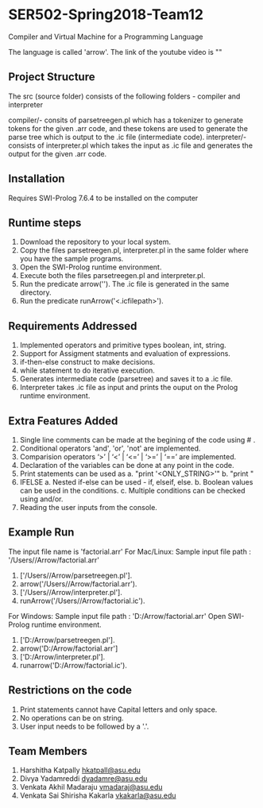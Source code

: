 # SER502-Spring2018-Team12
Compiler and Virtual Machine for a Programming Language

The language is called 'arrow'. The link of the youtube video is ""

Project Structure
-----------------
The src (source folder) consists of the following folders - compiler and interpreter

compiler/-      consits of parsetreegen.pl which has a tokenizer to generate tokens for the given .arr code,
		            and these tokens are used to generate the parse tree which is output to the .ic file (intermediate code).
interpreter/-   consists of interpreter.pl which takes the input as .ic file and generates the output for the given .arr code.

Installation
--------------
Requires SWI-Prolog 7.6.4 to be installed on the computer

Runtime steps
----------------
1. Download the repository to your local system.
2. Copy the files parsetreegen.pl, interpreter.pl in the same folder where you have the sample programs.
3. Open the SWI-Prolog runtime environment.
4. Execute both the files parsetreegen.pl and interpreter.pl.
5. Run the predicate arrow('<inputfilepath>'). The .ic file is generated in the same directory.
6. Run the predicate runArrow('<.icfilepath>').

Requirements Addressed
------------------------
1. Implemented operators and primitive types boolean, int, string.
2. Support for Assigment statments and evaluation of expressions.
3. if-then-else construct to make decisions.
4. while statement to do iterative execution.
5. Generates intermediate code (parsetree) and saves it to a .ic file.
4. Interpreter takes .ic file as input and prints the ouput on the Prolog runtime environment.

Extra Features Added
---------------------
1. Single line comments can be made at the begining of the code using # .
2. Conditional operators 'and', 'or', 'not' are implemented.
3. Comparision operators ‘>’ | ‘<’ | ‘<=’ | ‘>=’ | ‘==’ are implemented.
4. Declaration of the variables can be done at any point in the code.
5. Print statements can be used as 
	a. "print '<ONLY_STRING>'" 
	b. "print <IDENTIFIER>" 
6. IFELSE
	a. Nested if-else can be used - if, elseif, else.
	b. Boolean values can be used in the conditions.
	c. Multiple conditions can be checked using and/or.
7. Reading the user inputs from the console.
 

Example Run
-------------
The input file name is 'factorial.arr' 
For Mac/Linux:
Sample input file path : '/Users/<USERNAME>/Arrow/factorial.arr'
1. ['/Users/<USERNAME>/Arrow/parsetreegen.pl'].
2. arrow('/Users/<USERNAME>/Arrow/factorial.arr').
3. ['/Users/<USERNAME>/Arrow/interpreter.pl'].
4. runArrow('/Users/<USERNAME>/Arrow/factorial.ic').

For Windows:
Sample input file path : 'D:/Arrow/factorial.arr'
Open SWI-Prolog runtime environment.
1. ['D:/Arrow/parsetreegen.pl'].
2. arrow('D:/Arrow/factorial.arr']  
3. ['D:/Arrow/interpreter.pl'].
4. runarrow('D:/Arrow/factorial.ic').

Restrictions on the code
--------------------------
1. Print statements cannot have Capital letters and only space.
2. No operations can be on string.
3. User input needs to be followed by a '.'.

Team Members
-------------
1. Harshitha Katpally 				  hkatpall@asu.edu
2. Divya Yadamreddi 				  dyadamre@asu.edu
3. Venkata Akhil Madaraju 			  vmadaraj@asu.edu
4. Venkata Sai Shirisha Kakarla 	          vkakarla@asu.edu 
